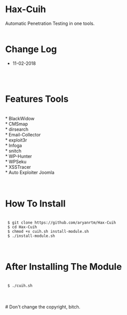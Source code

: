 # Hax-Cuih
Automatic Penetration Testing in one tools.
<br>
<br>
# Change Log
* 11-02-2018
<br>
<br>
<h1>Features Tools</h1>
<br>
* BlackWidow<br>
* CMSmap<br>
* dirsearch<br>
* Email-Collector<br>
* exploit3r<br>
* Infoga<br>
* snitch<br>
* WP-Hunter<br>
* WPSeku<br>
* XSSTracer<br>
* Auto Exploiter Joomla<br>
<br>
<br>
<h1>How To Install</h1>
<br>
<code> $ git clone https://github.com/aryanrtm/Hax-Cuih </code><br>
<code> $ cd Hax-Cuih </code><br>
<code> $ chmod +x cuih.sh install-module.sh </code><br>
<code> $ ./install-module.sh </code><br>
<br>
<br>
<h1>After Installing The Module</h1>
<br>
<code> $ ./cuih.sh </code><br>
<br>
<br>
<br>
# Don't change the copyright, bitch.

